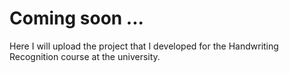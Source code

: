# Coming soon ...

Here I will upload the project that I developed for the Handwriting Recognition course at the university.
